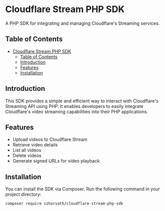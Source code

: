 # Cloudflare Stream PHP SDK

A PHP SDK for integrating and managing Cloudflare's Streaming services.

## Table of Contents

- [Cloudflare Stream PHP SDK](#cloudflare-stream-php-sdk)
  - [Table of Contents](#table-of-contents)
  - [Introduction](#introduction)
  - [Features](#features)
  - [Installation](#installation)

## Introduction

This SDK provides a simple and efficient way to interact with Cloudflare's Streaming API using PHP. It enables developers to easily integrate Cloudflare's video streaming capabilities into their PHP applications.

## Features

-   Upload videos to Cloudflare Stream
-   Retrieve video details
-   List all videos
-   Delete videos
-   Generate signed URLs for video playback

## Installation

You can install the SDK via Composer. Run the following command in your project directory:

```bash
composer require szhorvath/cloudflare-stream-php-sdk
```
